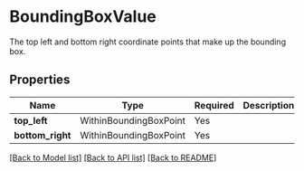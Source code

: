 # BoundingBoxValue

The top left and bottom right coordinate points that make up the bounding box.


## Properties
| Name | Type | Required | Description |
| ------------ | ------------- | ------------- | ------------- |
**top_left** | WithinBoundingBoxPoint | Yes |  |
**bottom_right** | WithinBoundingBoxPoint | Yes |  |


[[Back to Model list]](../../../../README.md#models-v2-link) [[Back to API list]](../../../../README.md#apis-v2-link) [[Back to README]](../../../../README.md)
